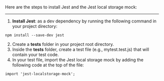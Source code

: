 Here are the steps to install Jest and the Jest local storage mock:

---

1. **Install Jest**: as a dev dependency by running the following command in your project directory:
```
npm install --save-dev jest
```

2. Create a __tests__ folder in your project root directory.
3. Inside the __tests__ folder, create a test file (e.g., mytest.test.js) that will contain your test code.
4. In your test file, import the Jest local storage mock by adding the following code at the top of the file:
```
import 'jest-localstorage-mock';
```

